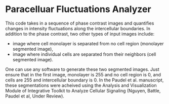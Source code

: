 # Paracelluar Fluctuations Analyzer
This code takes in a sequence of phase contrast images and quantifies changes in intensity fluctuations along the intercellular boundaries.
In addition to the phase contrast, two other types of input images include: 
* image where cell monolayer is separated from no cell region (monolayer segmented image), 
* image where individual cells are separated from their neighbors (cell segmented image). 

One can use any software to generate these two segmented images. Just ensure that in the first image, monolayer is 255 and no cell region is 0, and cells are 255 and intercellular boundary is 0. In the Paudel et al. manuscript, these segmentations were acheived using the Analysis and Visualization Module of Integrative Toolkit to Analyze Cellular Signaling (Nguyen, Battle, Paudel et al, Under Review).
